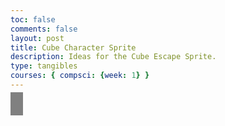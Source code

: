 ```yaml
---
toc: false
comments: false
layout: post
title: Cube Character Sprite
description: Ideas for the Cube Escape Sprite.
type: tangibles
courses: { compsci: {week: 1} }
---
```


<style>
    #canvas {
        margin: 0;
        border: 10px solid grey;
    }
</style>
<canvas id='canvas'></canvas>
<script>
    // Create empty canvas
    let canvas = document.getElementById('canvas');
    let c = canvas.getContext('2d');
    // Set the canvas dimensions
    canvas.width = 650;
    canvas.height = 660;
    // Define gravity value
    let gravity = 1.5;
    // Define the Player class
    class Player {
        constructor() {
            // Initial position and velocity of the player
            this.position = {
                x: 100,
                y: 200
            };
            this.velocity = {
                x: 0,
                y: 0
            };
            // Dimensions of the player
            this.width = 30;
            this.height = 30;
        }
        // Method to draw the player on the canvas
        draw() {
            c.fillStyle = 'red';
            c.fillRect(this.position.x, this.position.y, this.width, this.height);
        }
        // Method to update the players position and velocity
        update() {
            this.draw();
            this.position.y += this.velocity.y;
            this.position.x += this.velocity.x;
            if (this.position.y + this.height + this.velocity.y <= canvas.height)
                this.velocity.y += gravity;
            else
                this.velocity.y = 0;
        }
    }
    // Create a player object
    player = new Player();
    // Define keyboard keys and their states
    let keys = {
        right: {
            pressed: false
        },
        left: {
            pressed: false
        }
    };
    // Animation function to continuously update and render the canvas
    function animate() {
        requestAnimationFrame(animate);
        c.clearRect(0, 0, canvas.width, canvas.height);
        player.update();
        if (keys.right.pressed && player.position.x + player.width <= canvas.width - 50) {
            player.velocity.x = 15;
        } else if (keys.left.pressed && player.position.x >= 50) {
            player.velocity.x = -15;
        } else {
            player.velocity.x = 0;
        }
    }
    animate();
    // Event listener for keydown events
    addEventListener('keydown', ({ keyCode }) => {
        switch (keyCode) {
            case 65:
                console.log('left');
                keys.left.pressed = true;
                break;
            case 83:
                console.log('down');
                break;
            case 68:
                console.log('right');
                keys.right.pressed = true;
                break;
            case 87:
                console.log('up');
                player.velocity.y -= 20;
                break;
        }
    });
    // Event listener for keyup events
    addEventListener('keyup', ({ keyCode }) => {
        switch (keyCode) {
            case 65:
                console.log('left');
                keys.left.pressed = false;
                break;
            case 83:
                console.log('down');
                player.velocity.y = 20
                keys.up.pressed = false;
                break;
            case 68:
                console.log('right');
                keys.right.pressed = false;
                break;
            case 87:
                console.log('up');
                player.velocity.y = -20;
                keys.up.pressed = false;
                break;
        }
    });
</script>